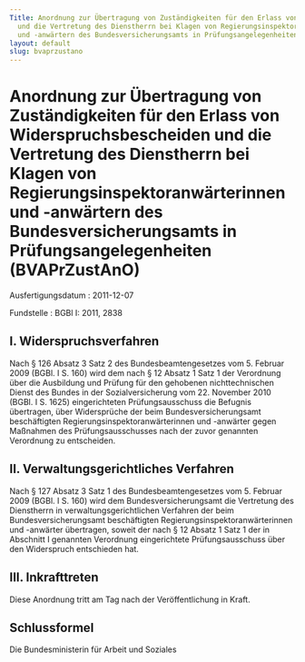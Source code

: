 ```yaml
---
Title: Anordnung zur Übertragung von Zuständigkeiten für den Erlass von Widerspruchsbescheiden
  und die Vertretung des Dienstherrn bei Klagen von Regierungsinspektoranwärterinnen
  und -anwärtern des Bundesversicherungsamts in Prüfungsangelegenheiten
layout: default
slug: bvaprzustano
---
```


# Anordnung zur Übertragung von Zuständigkeiten für den Erlass von Widerspruchsbescheiden und die Vertretung des Dienstherrn bei Klagen von Regierungsinspektoranwärterinnen und -anwärtern des Bundesversicherungsamts in Prüfungsangelegenheiten (BVAPrZustAnO)

Ausfertigungsdatum
:   2011-12-07

Fundstelle
:   BGBl I: 2011, 2838


## I. Widerspruchsverfahren

Nach § 126 Absatz 3 Satz 2 des Bundesbeamtengesetzes vom 5. Februar
2009 (BGBl. I S. 160) wird dem nach § 12 Absatz 1 Satz 1 der
Verordnung über die Ausbildung und Prüfung für den gehobenen
nichttechnischen Dienst des Bundes in der Sozialversicherung vom 22.
November 2010 (BGBl. I S. 1625) eingerichteten Prüfungsausschuss die
Befugnis übertragen, über Widersprüche der beim Bundesversicherungsamt
beschäftigten Regierungsinspektoranwärterinnen und -anwärter gegen
Maßnahmen des Prüfungsausschusses nach der zuvor genannten Verordnung
zu entscheiden.


## II. Verwaltungsgerichtliches Verfahren

Nach § 127 Absatz 3 Satz 1 des Bundesbeamtengesetzes vom 5. Februar
2009 (BGBl. I S. 160) wird dem Bundesversicherungsamt die Vertretung
des Dienstherrn in verwaltungsgerichtlichen Verfahren der beim
Bundesversicherungsamt beschäftigten Regierungsinspektoranwärterinnen
und -anwärter übertragen, soweit der nach § 12 Absatz 1 Satz 1 der in
Abschnitt I genannten Verordnung eingerichtete Prüfungsausschuss über
den Widerspruch entschieden hat.


## III. Inkrafttreten

Diese Anordnung tritt am Tag nach der Veröffentlichung in Kraft.


## Schlussformel

Die Bundesministerin für Arbeit und Soziales

